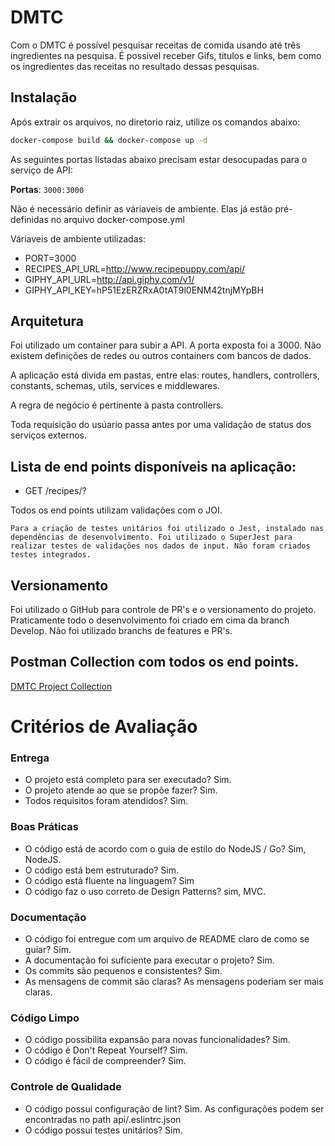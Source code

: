 # DMTC 

Com o DMTC é possível pesquisar receitas de comida usando até três ingredientes na pesquisa. É possível receber Gifs, titulos e links, bem como os ingredientes das receitas no resultado dessas pesquisas.

## Instalação

Após extrair os arquivos, no diretorio raiz, utilize os comandos abaixo:

```bash
docker-compose build && docker-compose up -d
```

As seguintes portas listadas abaixo precisam estar desocupadas para o serviço de API:

**Portas**: `3000:3000`

Não é necessário definir as váriaveis de ambiente. Elas já estão pré-definidas no arquivo docker-compose.yml 

Váriaveis de ambiente utilizadas:

- PORT=3000 
- RECIPES_API_URL=http://www.recipepuppy.com/api/
- GIPHY_API_URL=http://api.giphy.com/v1/
- GIPHY_API_KEY=hP51EzERZRxA0tAT9l0ENM42tnjMYpBH

## Arquitetura

Foi utilizado um container para subir a API. A porta exposta foi a 3000. Não existem definições de redes ou outros containers com bancos de dados. 

A aplicação está divida em pastas, entre elas: routes, handlers, controllers, constants, schemas, utils, services e middlewares. 

A regra de negócio é pertinente à pasta controllers. 

Toda requisição do usúario passa antes por uma validação de status dos serviços externos.

## Lista de end points disponíveis na aplicação:

- GET /recipes/? 

Todos os end points utilizam validações com o JOI.

`Para a criação de testes unitários foi utilizado o Jest, instalado nas dependências de desenvolvimento. Foi utilizado o SuperJest para realizar testes de validações nos dados de input. Não foram criados testes integrados.`  

## Versionamento 

Foi utilizado o GitHub para controle de PR's e o versionamento do projeto. Praticamente todo o desenvolvimento foi criado em cima da branch Develop. Não foi utilizado branchs de features e PR's. 

## Postman Collection com todos os end points.

[DMTC Project Collection](https://www.getpostman.com/collections/12ae9180ab33f4b206c2)


# Critérios de Avaliação

### Entrega
- O projeto está completo para ser executado? Sim. 
- O projeto atende ao que se propõe fazer? Sim. 
- Todos requisitos foram atendidos? Sim.

### Boas Práticas
- O código está de acordo com o guia de estilo do NodeJS / Go? Sim, NodeJS.
- O código está bem estruturado? Sim. 
- O código está fluente na linguagem? Sim
- O código faz o uso correto de Design Patterns? sim, MVC.

### Documentação
- O código foi entregue com um arquivo de README claro de como se guiar? Sim.
- A documentação foi suficiente para executar o projeto? Sim.
- Os commits são pequenos e consistentes? Sim.
- As mensagens de commit são claras? As mensagens poderiam ser mais claras. 

### Código Limpo
- O código possibilita expansão para novas funcionalidades? Sim. 
- O código é Don't Repeat Yourself? Sim. 
- O código é fácil de compreender? Sim. 

### Controle de Qualidade
- O código possui configuração de lint? Sim. As configurações podem ser encontradas no path api/.eslintrc.json
- O código possui testes unitários? Sim. 
